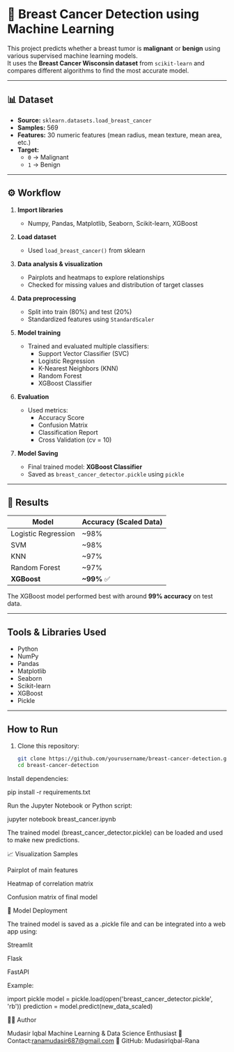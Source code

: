# 🧠 Breast Cancer Detection using Machine Learning

This project predicts whether a breast tumor is **malignant** or **benign** using various supervised machine learning models.  
It uses the **Breast Cancer Wisconsin dataset** from `scikit-learn` and compares different algorithms to find the most accurate model.

---

## 📊 Dataset
- **Source:** `sklearn.datasets.load_breast_cancer`
- **Samples:** 569
- **Features:** 30 numeric features (mean radius, mean texture, mean area, etc.)
- **Target:**  
  - `0` → Malignant  
  - `1` → Benign

---

## ⚙️ Workflow

1. **Import libraries**
   - Numpy, Pandas, Matplotlib, Seaborn, Scikit-learn, XGBoost

2. **Load dataset**
   - Used `load_breast_cancer()` from sklearn

3. **Data analysis & visualization**
   - Pairplots and heatmaps to explore relationships
   - Checked for missing values and distribution of target classes

4. **Data preprocessing**
   - Split into train (80%) and test (20%)
   - Standardized features using `StandardScaler`

5. **Model training**
   - Trained and evaluated multiple classifiers:
     - Support Vector Classifier (SVC)
     - Logistic Regression
     - K-Nearest Neighbors (KNN)
     - Random Forest
     - XGBoost Classifier

6. **Evaluation**
   - Used metrics:
     - Accuracy Score  
     - Confusion Matrix  
     - Classification Report  
     - Cross Validation (cv = 10)

7. **Model Saving**
   - Final trained model: **XGBoost Classifier**
   - Saved as `breast_cancer_detector.pickle` using `pickle`

---

## 🧾 Results

| Model | Accuracy (Scaled Data) |
|--------|-------------------------|
| Logistic Regression | ~98% |
| SVM | ~98% |
| KNN | ~97% |
| Random Forest | ~97% |
| **XGBoost** | **~99%** ✅ |

The XGBoost model performed best with around **99% accuracy** on test data.

---

## Tools & Libraries Used
- Python
- NumPy
- Pandas
- Matplotlib
- Seaborn
- Scikit-learn
- XGBoost
- Pickle

---

##  How to Run

1. Clone this repository:
   ```bash
   git clone https://github.com/yourusername/breast-cancer-detection.git
   cd breast-cancer-detection
Install dependencies:

pip install -r requirements.txt


Run the Jupyter Notebook or Python script:

jupyter notebook breast_cancer.ipynb


The trained model (breast_cancer_detector.pickle) can be loaded and used to make new predictions.

📈 Visualization Samples

Pairplot of main features

Heatmap of correlation matrix

Confusion matrix of final model

💾 Model Deployment

The trained model is saved as a .pickle file and can be integrated into a web app using:

Streamlit

Flask

FastAPI

Example:

import pickle
model = pickle.load(open('breast_cancer_detector.pickle', 'rb'))
prediction = model.predict(new_data_scaled)

🧑‍💻 Author

Mudasir Iqbal
Machine Learning & Data Science Enthusiast
📧 Contact:ranamudasir687@gmail.com
🔗 GitHub: MudasirIqbal-Rana
